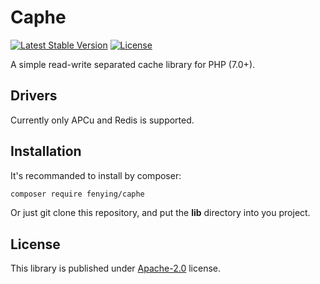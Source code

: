 # Caphe

[![Latest Stable Version](https://poser.pugx.org/fenying/caphe/v/stable?format=flat-square)](https://packagist.org/packages/fenying/caphe) [![License](https://poser.pugx.org/fenying/caphe/license?format=flat-square)](https://packagist.org/packages/fenying/caphe)

A simple read-write separated cache library for PHP (7.0+).

## Drivers

Currently only APCu and Redis is supported.

## Installation

It's recommanded to install by composer:

```sh
composer require fenying/caphe
```

Or just git clone this repository, and put the **lib** directory into you 
project.

## License

This library is published under [Apache-2.0](./LICENSE) license.
